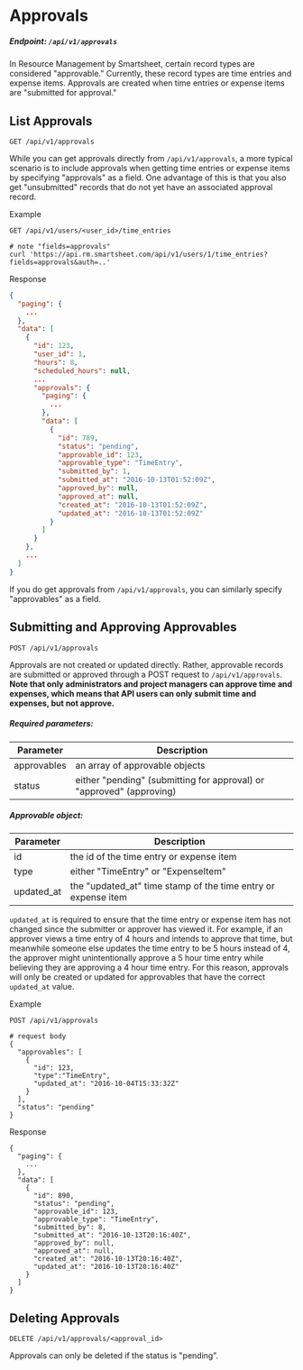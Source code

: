 # Approvals

##### Endpoint: `/api/v1/approvals`

In Resource Management by Smartsheet, certain record types are considered "approvable." Currently, these record types are time entries and expense items. Approvals are created when time entries or expense items are "submitted for approval."


## List Approvals

```
GET /api/v1/approvals
```

While you can get approvals directly from `/api/v1/approvals`, a more typical scenario is to include approvals when getting time entries or expense items by specifying "approvals" as a field. One advantage of this is that you also get "unsubmitted" records that do not yet have an associated approval record.

Example

```
GET /api/v1/users/<user_id>/time_entries

# note "fields=approvals"
curl 'https://api.rm.smartsheet.com/api/v1/users/1/time_entries?fields=approvals&auth=..'
```

Response

```json
{
  "paging": {
    ...
  },
  "data": [
    {
      "id": 123,
      "user_id": 1,
      "hours": 8,
      "scheduled_hours": null,
      ...
      "approvals": {
        "paging": {
          ...
        },
        "data": [
          {
            "id": 789,
            "status": "pending",
            "approvable_id": 123,
            "approvable_type": "TimeEntry",
            "submitted_by": 1,
            "submitted_at": "2016-10-13T01:52:09Z",
            "approved_by": null,
            "approved_at": null,
            "created_at": "2016-10-13T01:52:09Z",
            "updated_at": "2016-10-13T01:52:09Z"
          }
        ]
      }
    },
    ...
  ]
}
```

If you do get approvals from `/api/v1/approvals`, you can similarly specify "approvables" as a field.

## Submitting and Approving Approvables

```
POST /api/v1/approvals
```

Approvals are not created or updated directly. Rather, approvable records are submitted or approved through a POST request to `/api/v1/approvals`. **Note that only administrators and project managers can approve time and expenses, which means that API users can only submit time and expenses, but not approve.**


##### Required parameters:

| **Parameter** | **Description** |
| ------------- | --------------- |
| approvables | an array of approvable objects |
| status | either "pending" (submitting for approval) or "approved" (approving) |

##### Approvable object:

| **Parameter** | **Description** |
| ------------- | --------------- |
| id | the id of the time entry or expense item |
| type | either "TimeEntry" or "ExpenseItem" |
| updated_at | the "updated_at" time stamp of the time entry or expense item |

`updated_at` is required to ensure that the time entry or expense item has not changed since the submitter or approver has viewed it. For example, if an approver views a time entry of 4 hours and intends to approve that time, but meanwhile someone else updates the time entry to be 5 hours instead of 4, the approver might unintentionally approve a 5 hour time entry while believing they are approving a 4 hour time entry. For this reason, approvals will only be created or updated for approvables that have the correct `updated_at` value.

Example

```shell
POST /api/v1/approvals

# request body
{
  "approvables": [
    {
      "id": 123,
      "type":"TimeEntry",
      "updated_at": "2016-10-04T15:33:32Z"
    }
  ],
  "status": "pending"
}
```

Response

```
{
  "paging": {
    ...
  },
  "data": [
    {
      "id": 890,
      "status": "pending",
      "approvable_id": 123,
      "approvable_type": "TimeEntry",
      "submitted_by": 8,
      "submitted_at": "2016-10-13T20:16:40Z",
      "approved_by": null,
      "approved_at": null,
      "created_at": "2016-10-13T20:16:40Z",
      "updated_at": "2016-10-13T20:16:40Z"
    }
  ]
}
```


## Deleting Approvals

```
DELETE /api/v1/approvals/<approval_id>
```

Approvals can only be deleted if the status is "pending".

